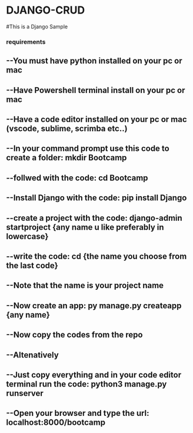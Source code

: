 # DJANGO-CRUD
#This is a Django Sample

### requirements ###
## --You must have python installed on your pc or mac
## --Have Powershell terminal install on your pc or mac
## --Have a code editor installed on your pc or mac (vscode, sublime, scrimba etc..)
## --In  your command prompt use this code to create a folder: mkdir Bootcamp
## --follwed with the code: cd Bootcamp
## --Install Django with the code:  pip install Django
## --create a project with the code: django-admin startproject {any name u like preferably in lowercase}
## --write the code: cd {the name you choose from the last code} 
## --Note that the name is your project name
## --Now create an app: py manage.py createapp {any name}
## --Now copy the codes from the repo

## --Altenatively
## --Just copy everything and in your code editor terminal run the code: python3 manage.py runserver
## --Open your browser and type the url: localhost:8000/bootcamp
